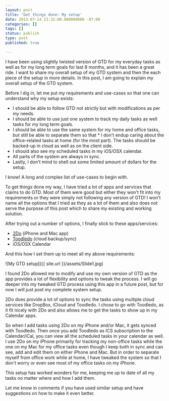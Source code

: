 ```yaml
---
layout: post
title: 'Get things done: My setup'
date: 2013-07-14 23:32:00.000000000 -07:00
categories: []
tags: []
status: publish
type: post
published: true

---
```


I have been using slightly twisted version of GTD for my everyday tasks as well as for my long term goals for last 8 months, and it has been a great ride. I want to share my overall setup of my GTD system and then the each piece of the setup in more details. In this post, I am going to explain my overall setup of the GTD system.

Before I dig in, let me put my requirements and use-cases so that one can understand why my setup exists:

* I should be able to follow GTD not strictly but with modifications as per my needs.
* I should be able to use just one system to track my daily tasks as well tasks for my long term goals.
* I should be able to use the same system for my home and office tasks, but still be able to separate them so that * I don't endup caring about the office-related tasks at home (for the most part).
The tasks should be backed-up in cloud as well as on the client side.
* I should also see my scheduled tasks in my iOS/OSX calendar.
* All parts of the system are always in sync.
* Lastly, I don't mind to shell out some limited amount of dollars for the setup.

I know! A long and complex list of use-cases to begin with.

To get things done my way, I have tried a lot of apps and services that claims to do GTD. Most of them were good but either they won't fit into my requirements or they were simply not following any version of GTD! I won't name all the options that I tried as they as a lot of them and also does not serve the purpose of this post which to share my existing and working solution.

After trying out a number of options, I finally stick to these apps/services:

* [2Do](http://www.2doapp.com/) (iPhone and Mac app)
* [Toodledo](http://www.toodledo.com/tasks/index.php#) (cloud backup/sync)
* iOS/OSX Calendar

And this how I set them up to meet all my above requirements:


![My GTD setup]({{ site.url }}/assets/Slide1.jpg)
						
I found 2Do allowed me to modify and use my own version of GTD as the app provides a lot of flexibility and options to tweak the process. I will go deeper into my tweaked GTD process using this app in a future post, but for now I will just post my complete system setup.

2Do does provide a lot of options to sync the tasks using multiple cloud services like DropBox, iCloud and Toodledo. I chose to go with Toodledo, as it fit nicely with 2Do and also allows me to get the tasks to show up in my Calendar apps.

So when I add tasks using 2Do on my iPhone and/or Mac, it gets synced with Toodledo. Then once you add Toodledo as ICS subscription to the Calendar/iCal, you can view all the scheduled tasks in your calendar as well. I use 2Do on my iPhone primarily for tracking my non-office tasks while the one on my Mac for my office tasks even though I keep both in sync and can see, add and edit them on either iPhone and Mac. But in order to separate myself from office work while at home, I have tweaked the system so that I don't worry or even see most of my office tasks on my iPhone.

This setup has worked wonders for me, keeping me up to date of all my tasks no matter where and how I add them.

Let me know in comments if you have used similar setup and have suggestions on how to make it even better.
